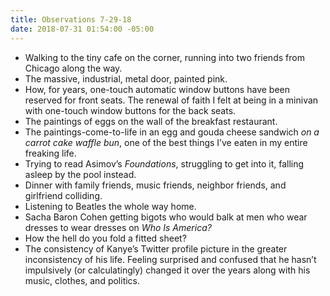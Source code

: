 ```yaml
---
title: Observations 7-29-18
date: 2018-07-31 01:54:00 -05:00
---
```


- Walking to the tiny cafe on the corner, running into two friends from Chicago along the way.
- The massive, industrial, metal door, painted pink.
- How, for years, one-touch automatic window buttons have been reserved for front seats. The renewal of faith I felt at being in a minivan with one-touch window buttons for the back seats.
- The paintings of eggs on the wall of the breakfast restaurant.
- The paintings-come-to-life in an egg and gouda cheese sandwich *on a carrot cake waffle bun*, one of the best things I’ve eaten in my entire freaking life.
- Trying to read Asimov’s *Foundations*, struggling to get into it, falling asleep by the pool instead.
- Dinner with family friends, music friends, neighbor friends, and girlfriend colliding.
- Listening to Beatles the whole way home.
- Sacha Baron Cohen getting bigots who would balk at men who wear dresses to wear dresses on *Who Is America?*
- How the hell do you fold a fitted sheet?
- The consistency of Kanye’s Twitter profile picture in the greater inconsistency of his life. Feeling surprised and confused that he hasn’t impulsively (or calculatingly) changed it over the years along with his music, clothes, and politics.
